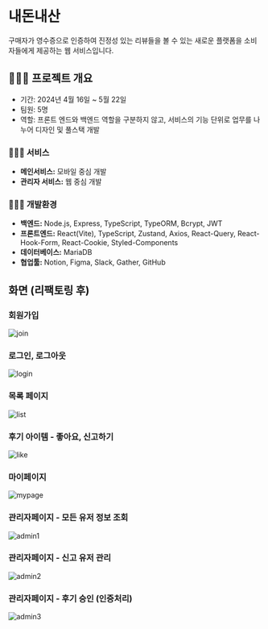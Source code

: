 # 내돈내산

구매자가 영수증으로 인증하여 진정성 있는 리뷰들을 볼 수 있는 새로운 플랫폼을 소비자들에게 제공하는 웹 서비스입니다.

## 🧑🏻‍💻 프로젝트 개요

- 기간: 2024년 4월 16일 ~ 5월 22일
- 팀원: 5명
- 역할: 프론트 엔드와 백엔드 역할을 구분하지 않고, 서비스의 기능 단위로 업무를 나누어 디자인 및 풀스택 개발

### 🧑🏻‍💻 서비스

- **메인서비스:** 모바일 중심 개발
- **관리자 서비스:** 웹 중심 개발

### 🧑🏻‍💻 개발환경

- **백엔드:** Node.js, Express, TypeScript, TypeORM, Bcrypt, JWT
- **프론트엔드:** React(Vite), TypeScript, Zustand, Axios, React-Query, React-Hook-Form, React-Cookie, Styled-Components
- **데이터베이스:** MariaDB
- **협업툴:** Notion, Figma, Slack, Gather, GitHub

## 화면 (리팩토링 후)

### 회원가입

![join](https://github.com/user-attachments/assets/a09abc16-e7e2-4318-86ac-807ef5e93987)

### 로그인, 로그아웃

![login](https://github.com/user-attachments/assets/263d37c8-90a3-45b7-8cd3-e70505aed02b)

### 목록 페이지

![list](https://github.com/user-attachments/assets/ea4d09de-8ad8-4807-ba64-cc3888fe21cf)

### 후기 아이템 - 좋아요, 신고하기

![like](https://github.com/user-attachments/assets/bd26c03e-8761-4ac0-8c87-6b6c5b504252)

### 마이페이지

![mypage](https://github.com/user-attachments/assets/3f883f60-377b-4490-96a4-d893b97f9c8a)

### 관리자페이지 - 모든 유저 정보 조회

![admin1](https://github.com/user-attachments/assets/cadc5b6b-1654-47d6-a4c6-df0c642f0e04)

### 관리자페이지 - 신고 유저 관리

![admin2](https://github.com/user-attachments/assets/13139523-b423-4624-af15-82acab829eda)

### 관리자페이지 - 후기 승인 (인증처리)

![admin3](https://github.com/user-attachments/assets/6a721de8-5a95-41e2-b0c3-86e32028e3b1)
